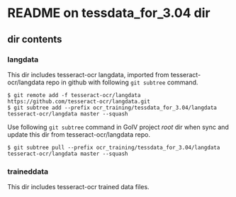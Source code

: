 # README on tessdata_for_3.04 dir

## dir contents

### langdata
This dir includes tesseract-ocr langdata, imported from tesseract-ocr/langdata repo in github with following `git subtree` command.

```
$ git remote add -f tesseract-ocr/langdata https://github.com/tesseract-ocr/langdata.git
$ git subtree add --prefix ocr_training/tessdata_for_3.04/langdata tesseract-ocr/langdata master --squash
```

Use following `git subtree` command in GoIV project *root* dir when sync and update this dir from tesseract-ocr/langdata repo.

```
$ git subtree pull --prefix ocr_training/tessdata_for_3.04/langdata tesseract-ocr/langdata master --squash
```

### traineddata

This dir includes tesseract-ocr trained data files.
